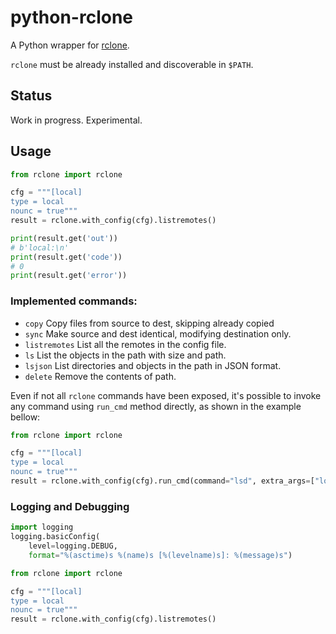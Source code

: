 # python-rclone
A Python wrapper for [rclone](https://rclone.org/).

`rclone` must be already installed and discoverable in `$PATH`. 

## Status
Work in progress. Experimental.

## Usage

```python
from rclone import rclone

cfg = """[local]
type = local
nounc = true"""
result = rclone.with_config(cfg).listremotes()

print(result.get('out'))
# b'local:\n'
print(result.get('code'))
# 0
print(result.get('error'))
```

###  Implemented commands:

* `copy`            Copy files from source to dest, skipping already copied
* `sync`            Make source and dest identical, modifying destination only.
* `listremotes`     List all the remotes in the config file.
* `ls`              List the objects in the path with size and path.
* `lsjson`          List directories and objects in the path in JSON format.
* `delete`          Remove the contents of path.

Even if not all `rclone` commands have been exposed, it's possible to invoke any command using `run_cmd` method directly, as shown in the example bellow:

```python
from rclone import rclone

cfg = """[local]
type = local
nounc = true"""
result = rclone.with_config(cfg).run_cmd(command="lsd", extra_args=["local:/tmp", "-v", "--dry-run"])
```

### Logging and Debugging

```python
import logging
logging.basicConfig(
    level=logging.DEBUG,
    format="%(asctime)s %(name)s [%(levelname)s]: %(message)s")

from rclone import rclone

cfg = """[local]
type = local
nounc = true"""
result = rclone.with_config(cfg).listremotes()
```


